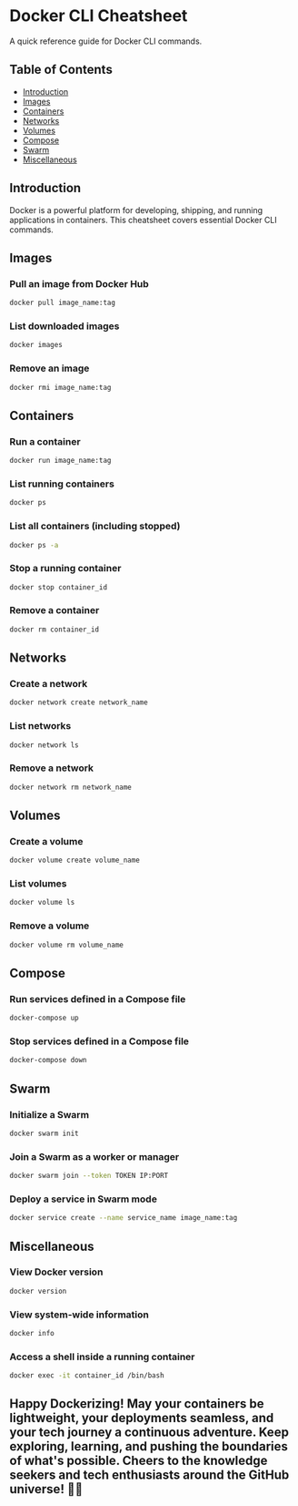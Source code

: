 # Docker CLI Cheatsheet

A quick reference guide for Docker CLI commands.

## Table of Contents

- [Introduction](#introduction)
- [Images](#images)
- [Containers](#containers)
- [Networks](#networks)
- [Volumes](#volumes)
- [Compose](#compose)
- [Swarm](#swarm)
- [Miscellaneous](#miscellaneous)

## Introduction

Docker is a powerful platform for developing, shipping, and running applications in containers. This cheatsheet covers essential Docker CLI commands.

## Images

### Pull an image from Docker Hub

```bash
docker pull image_name:tag
```

### List downloaded images

```bash
docker images
```

### Remove an image
```bash
docker rmi image_name:tag
```


## Containers

### Run a container
```bash
docker run image_name:tag
```

### List running containers
```bash
docker ps
```

### List all containers (including stopped)
```bash
docker ps -a
```

### Stop a running container
```bash
docker stop container_id
```

### Remove a container
```bash
docker rm container_id
```


## Networks

### Create a network
```bash
docker network create network_name
```

### List networks
```bash
docker network ls
```

### Remove a network
```bash
docker network rm network_name
```


## Volumes

### Create a volume
```bash
docker volume create volume_name
```

### List volumes
```bash
docker volume ls
```

### Remove a volume
```bash
docker volume rm volume_name
```


## Compose

### Run services defined in a Compose file
```bash
docker-compose up
```

### Stop services defined in a Compose file
```bash
docker-compose down
```


## Swarm

### Initialize a Swarm
```bash
docker swarm init
```

### Join a Swarm as a worker or manager
```bash
docker swarm join --token TOKEN IP:PORT
```

### Deploy a service in Swarm mode
```bash
docker service create --name service_name image_name:tag
```


## Miscellaneous

### View Docker version
```bash
docker version
```

### View system-wide information
```bash
docker info
```

### Access a shell inside a running container
```bash
docker exec -it container_id /bin/bash
```

## Happy Dockerizing! May your containers be lightweight, your deployments seamless, and your tech journey a continuous adventure. Keep exploring, learning, and pushing the boundaries of what's possible. Cheers to the knowledge seekers and tech enthusiasts around the GitHub universe! 🚀🐳